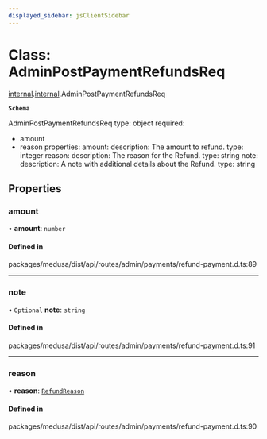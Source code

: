 ```yaml
---
displayed_sidebar: jsClientSidebar
---
```


# Class: AdminPostPaymentRefundsReq

[internal](../modules/internal-8.md).[internal](../modules/internal-8.internal.md).AdminPostPaymentRefundsReq

**`Schema`**

AdminPostPaymentRefundsReq
type: object
required:
  - amount
  - reason
properties:
  amount:
    description: The amount to refund.
    type: integer
  reason:
    description: The reason for the Refund.
    type: string
  note:
    description: A note with additional details about the Refund.
    type: string

## Properties

### amount

• **amount**: `number`

#### Defined in

packages/medusa/dist/api/routes/admin/payments/refund-payment.d.ts:89

___

### note

• `Optional` **note**: `string`

#### Defined in

packages/medusa/dist/api/routes/admin/payments/refund-payment.d.ts:91

___

### reason

• **reason**: [`RefundReason`](../enums/internal-8.internal.RefundReason.md)

#### Defined in

packages/medusa/dist/api/routes/admin/payments/refund-payment.d.ts:90
